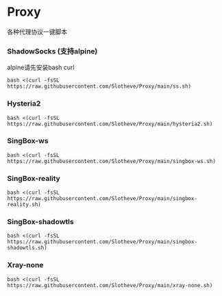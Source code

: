 # Proxy
各种代理协议一键脚本

### ShadowSocks (支持alpine)
alpine请先安装bash curl
```shell
bash <(curl -fsSL https://raw.githubusercontent.com/Slotheve/Proxy/main/ss.sh)
```
### Hysteria2
```shell
bash <(curl -fsSL https://raw.githubusercontent.com/Slotheve/Proxy/main/hysteria2.sh)
```
### SingBox-ws
```shell
bash <(curl -fsSL https://raw.githubusercontent.com/Slotheve/Proxy/main/singbox-ws.sh)
```
### SingBox-reality
```shell
bash <(curl -fsSL https://raw.githubusercontent.com/Slotheve/Proxy/main/singbox-reality.sh)
```
### SingBox-shadowtls
```shell
bash <(curl -fsSL https://raw.githubusercontent.com/Slotheve/Proxy/main/singbox-shadowtls.sh)
```
### Xray-none
```shell
bash <(curl -fsSL https://raw.githubusercontent.com/Slotheve/Proxy/main/xray-none.sh)
```
